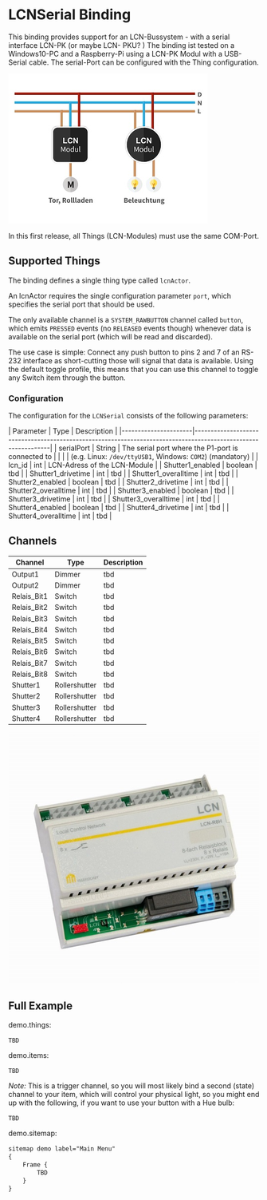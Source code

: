 # LCNSerial Binding


This binding provides support for an LCN-Bussystem - with a serial interface LCN-PK (or maybe LCN- PKU? )
The binding ist tested on a Windows10-PC and a Raspberry-Pi using a LCN-PK Modul with a USB-Serial cable. 
The serial-Port can be configured with the Thing configuration.

![LCN Bus](./lcn_bus.jpg)

In this first release, all Things (LCN-Modules) must use the same COM-Port.

## Supported Things

The binding defines a single thing type called `lcnActor`.

An lcnActor requires the single configuration parameter `port`, which specifies the serial port that should be used. 

The only available channel is a `SYSTEM_RAWBUTTON` channel called `button`, which emits `PRESSED` events (no `RELEASED` events though) whenever data is available on the serial port (which will be read and discarded).

The use case is simple: Connect any push button to pins 2 and 7 of an RS-232 interface as short-cutting those will signal that data is available.
Using the default toggle profile, this means that you can use this channel to toggle any Switch item through the button.

### Configuration

The configuration for the `LCNSerial` consists of the following parameters:

| Parameter            | Type    | Description                                                                                         |
|----------------------|---------------------------------------------------------------------------------------------------------------|
| serialPort           | String  | The serial port where the P1-port is connected to                                                   |
|                      |         | (e.g. Linux: `/dev/ttyUSB1`, Windows: `COM2`) (mandatory)                                           |
| lcn_id               |  int    |  LCN-Adress of the LCN-Module                                                                       |
| Shutter1_enabled     | boolean |              tbd                                                                                    |
| Shutter1_drivetime   | int     |              tbd                                                                                    | | Shutter1_overalltime | int     |              tbd                                                                                    | 
| Shutter2_enabled     | boolean |              tbd                                                                                    |
| Shutter2_drivetime   | int     |              tbd                                                                                    | | Shutter2_overalltime | int     |              tbd                                                                                    | | Shutter3_enabled     | boolean |              tbd                                                                                    |
| Shutter3_drivetime   | int     |              tbd                                                                                    | | Shutter3_overalltime | int     |              tbd                                                                                    |
| Shutter4_enabled     | boolean |              tbd                                                                                    |
| Shutter4_drivetime   | int     |              tbd                                                                                    | | Shutter4_overalltime | int     |              tbd                                                                                    | 


## Channels

| Channel       | Type          | Description                |
| ------------- |---------------|--------------------------- |
| Output1       | Dimmer        |              tbd           |
| Output2       | Dimmer        |              tbd           |
| Relais_Bit1   | Switch        |              tbd           |
| Relais_Bit2   | Switch        |              tbd           |
| Relais_Bit3   | Switch        |              tbd           |
| Relais_Bit4   | Switch        |              tbd           |
| Relais_Bit5   | Switch        |              tbd           |
| Relais_Bit6   | Switch        |              tbd           |
| Relais_Bit7   | Switch        |              tbd           |
| Relais_Bit8   | Switch        |              tbd           |
| Shutter1      | Rollershutter |              tbd           |
| Shutter2      | Rollershutter |              tbd           |
| Shutter3      | Rollershutter |              tbd           |
| Shutter4      | Rollershutter |              tbd           |






![Relias-Modul](./LCN-R8H.jpg)

## Full Example

demo.things:

```
TBD
```

demo.items:

```
TBD
```

_Note:_ This is a trigger channel, so you will most likely bind a second (state) channel to your item, which will control your physical light, so you might end up with the following, if you want to use your button with a Hue bulb:

```
TBD
```

demo.sitemap:

```
sitemap demo label="Main Menu"
{
    Frame {
        TBD
    }
}
```
